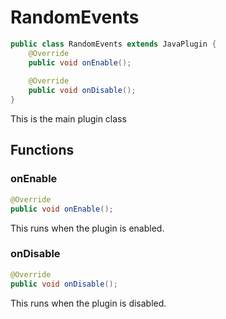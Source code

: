 # RandomEvents

```java
public class RandomEvents extends JavaPlugin {
    @Override
    public void onEnable();
    
    @Override
    public void onDisable();
}
```

This is the main plugin class

## Functions

### onEnable

```java
@Override
public void onEnable();
```

This runs when the plugin is enabled.

### onDisable

```java
@Override
public void onDisable();
```

This runs when the plugin is disabled.
